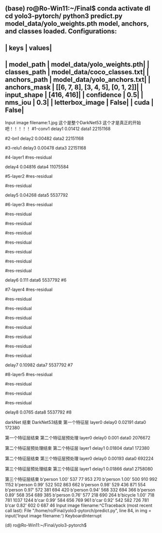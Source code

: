 (base) ro@Ro-Win11:~/Final$ conda activate dl
cd yolo3-pytorch/
python3 predict.py
model_data/yolo_weights.pth model, anchors, and classes loaded.
Configurations:
----------------------------------------------------------------------
|                     keys |                                   values|
----------------------------------------------------------------------
|               model_path |              model_data/yolo_weights.pth|
|             classes_path |              model_data/coco_classes.txt|
|             anchors_path |              model_data/yolo_anchors.txt|
|             anchors_mask |        [[6, 7, 8], [3, 4, 5], [0, 1, 2]]|
|              input_shape |                               [416, 416]|
|               confidence |                                      0.5|
|                  nms_iou |                                      0.3|
|          letterbox_image |                                    False|
|                     cuda |                                    False|
----------------------------------------------------------------------
Input image filename:1.jpg
这个是整个DarkNet53
这个才是真正的开始吧！！！！！
#1-conv1
delay1 0.01412
data1 22151168

#2-bn1
delay2 0.00482
data2 22151168

#3-relu1
delay3 0.00478
data3 22151168

#4-layer1
#res-residual

delay4 0.04816
data4 11075584

#5-layer2
#res-residual

#res-residual

delay5 0.04268
data5 5537792

#6-layer3
#res-residual

#res-residual

#res-residual

#res-residual

#res-residual

#res-residual

#res-residual

#res-residual

delay6 0.111
data6 5537792
#6

#7-layer4
#res-residual

#res-residual

#res-residual

#res-residual

#res-residual

#res-residual

#res-residual

#res-residual

delay7 0.10982
data7 5537792
#7

#8-layer5
#res-residual

#res-residual

#res-residual

#res-residual

delay8 0.0765
data8 5537792
#8

darkNet 结束
DarkNet53结束
第一个特征层
layer0
delay0 0.02191
data0 172380

第一个特征层结束
第二个特征层预处理
layer0
delay0 0.001
data0 2076672

第二个特征层预处理结束
第二个特征层
layer1
delay1 0.01804
data1 172380

第二个特征层结束
第三个特征层预处理
layer0
delay0 0.00193
data0 692224

第三个特征层预处理结束
第三个特征层
layer1
delay1 0.01866
data1 2758080

第三个特征层结束
b'person 1.00' 537 77 953 270
b'person 1.00' 500 910 992 1152
b'person 0.99' 522 502 863 662
b'person 0.98' 529 436 871 554
b'person 0.97' 572 381 694 420
b'person 0.94' 568 332 694 366
b'person 0.89' 568 354 689 385
b'person 0.76' 577 218 690 264
b'bicycle 1.00' 718 781 1037 1244
b'car 0.99' 584 656 769 961
b'car 0.92' 542 582 726 781
b'car 0.82' 602 0 687 46
Input image filename:^CTraceback (most recent call last):
  File "/home/ro/Final/yolo3-pytorch/predict.py", line 84, in <module>
    img = input('Input image filename:')
KeyboardInterrupt

(dl) ro@Ro-Win11:~/Final/yolo3-pytorch$ 